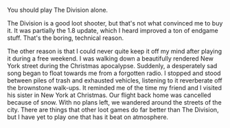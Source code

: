 You should play The Division alone.

The Division is a good loot shooter, but that's not what convinced me to buy it.  It was partially the 1.8 update, which I heard improved a ton of endgame stuff.  That's the boring, technical reason.  

The other reason is that I could never quite keep it off my mind after playing it during a free weekend.  I was walking down a beautifully rendered New York street during the Christmas apocalypse.  Suddenly, a desperately sad song began to float towards me from a forgotten radio.  I stopped and stood between piles of trash and exhausted vehicles, listening to it reverberate off the brownstone walk-ups.  It reminded me of the time my friend and I visited his sister in New York at Christmas.  Our flight back home was cancelled because of snow. With no plans left, we wandered around the streets of the city. There are things that other loot games do far better than The Division, but I have yet to play one that has it beat on atmosphere.

